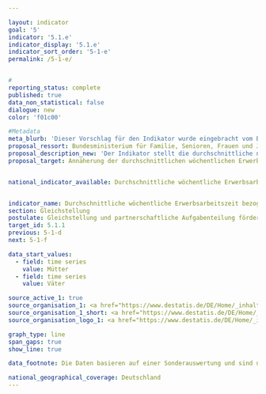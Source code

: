 ```yaml
---

layout: indicator        
goal: '5'        
indicator: '5.1.e'        
indicator_display: '5.1.e'        
indicator_sort_order: '5-1-e'        
permalink: /5-1-e/        


#
reporting_status: complete        
published: true        
data_non_statistical: false        
dialogue: new
color: 'f01c00'

#Metadata     
meta_blurb: 'Dieser Vorschlag für den Indikator wurde eingebracht vom Bundesministerium für Familie, Senioren, Frauen und Jugend (BMFSFJ).'
proposal_ressort: Bundesministerium für Familie, Senioren, Frauen und Jugend (BMFSFJ)
proposal_description_new: 'Der Indikator stellt die durchschnittliche normalerweise geleistete Wochenarbeitszeit von Müttern und Vätern dar. Dabei wird die Summe der von Müttern bzw. Vätern normalerweise geleisteten Arbeitsstunden je Woche durch die Anzahl der Mütter bzw. Väter geteilt.<br>Berücksichtigt werden Mütter und Väter im Alter von 15 bis un-ter 65 Jahren, die mit mindestens einem Kind unter 18 Jahren im Haushalt zusammenleben. Als Kinder gelten dabei – neben leiblichen Kindern – auch Stief-, Pflege- und Adoptivkinder. Kinder, die noch gemeinsam mit den Eltern in einem Haushalt leben, dort aber bereits eigene Kinder versorgen, sowie Kinder die mit einem Partner oder einer Partnerin in einer Lebensgemeinschaft leben, werden nicht der Herkunftsfamilie zugerechnet, sondern zählen statistisch als eigene Familie beziehungsweise Lebensform.<br>Als Arbeitszeit wird Arbeit gegen Entgelt oder im Rahmen einer selbstständigen oder mithelfenden Tätigkeit berücksichtigt (Erwerbsarbeit). Unbezahlte Tätigkeiten wie Arbeiten im eigenen bzw. Hilfe im fremden Haushalt oder Garten, Pflege und Betreuung von Kindern und Erwachsenen sowie ehrenamtliches Engagement werden entsprechend nicht erfasst.<br>Die „normalerweise geleistete Arbeitszeit“, berücksichtigt keine gelegentlichen oder einmaligen Abweichungen von der vertraglich vereinbarten oder ansonsten üblichen Arbeitszeit (etwa durch Urlaub oder Krankheit). Beschränkungen der Arbeitszeit durch Mutterschutz oder Elternzeit werden hingegen erfasst.'
proposal_target: Annäherung der durchschnittlichen wöchentlichen Erwerbsarbeitszeit bezogen auf alle Mütter und Väter   


national_indicator_available: Durchschnittliche wöchentliche Erwerbsarbeitszeit bezogen auf alle Mütter und Väter      


indicator_name: Durchschnittliche wöchentliche Erwerbsarbeitszeit bezogen auf alle Mütter und Väter    
section: Gleichstellung        
postulate: Gleichstellung und partnerschaftliche Aufgabenteilung fördern        
target_id: 5.1.1        
previous: 5-1-d        
next: 5-1-f        

data_start_values:
  - field: time series
    value: Mütter
  - field: time series
    value: Väter          

source_active_1: true
source_organisation_1: <a href="https://www.destatis.de/DE/Home/_inhalt.html" target="_blank">Statistisches Bundesamt</a>
source_organisation_1_short: <a href="https://www.destatis.de/DE/Home/_inhalt.html" target="_blank">Statistisches Bundesamt</a>
source_organisation_logo_1: <a href="https://www.destatis.de/DE/Home/_inhalt.html" target="_blank"><img src="https://dns-indikatoren.de/public/OrgImgDe/destatis.png" alt="Statistisches Bundesamt" title=" Klicken Sie hier um zur Homepage der Organisation Statistisches Bundesamt zu gelangen." style="height:60px; width:148px; border:transparent"/></a>

graph_type: line
span_gaps: true        
show_line: true

data_footnote: Die Daten basieren auf einer Sonderauswertung und sind nicht öffentlich zugänglich.

national_geographical_coverage: Deutschland                
---
```

